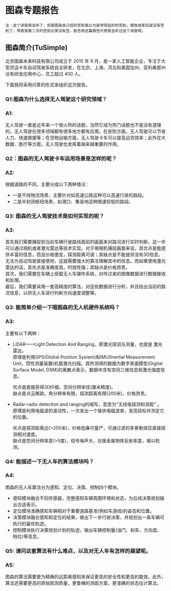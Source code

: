 # 图森专题报告
`注：这个讲座我去听了，但是图森自己组织签到我以为是学院组织的签到，报告结束后就没有签到了，导致我第二次的签到记录没有签，能否用这篇报告代表我去听过这个讲座呢。`
 
## 图森简介(TuSimple)
北京图森未来科技有限公司成立于 2015 年 9 月，是一家人工智能企业，专注于大型货运卡车自动驾驶系统自主研发，在北京、上海、河北和美国加州、亚利桑那州设有研发应用中心，员工超过 400 人。

下面我将采用问答的形式来组织这次报告。
### Q1:图森为什么选择无人驾驶这个研究领域？
### A1:
无人驾驶一直是近年来一个很火热的话题，当然它成为热门话题也不是没有道理的。无人驾驶在很多领域都有很多地方都有应用。在安防方面，无人驾驶可以节省人力、快速救援等；在货物运输方面，无人驾驶卡车可以提高运货效率；此外在大数据、医疗等方面，无人驾驶也发挥着越来越重要的作用。

### Q2：图森的无人驾驶卡车运用场景是怎样的呢？
### A2:
根据道路的不同，主要分成以下两种情况：
* 一是干线物流场景，主要针对如高速公路这种可以高速行驶的路段。
* 二是半封闭枢纽场景，如港口、集装地这种限速较低的路段。

### Q3: 图森的无人驾驶技术是如何实现的呢？
### A3: 
首先我们需要捕捉到当前车辆行驶路线面前的画面来对路况进行实时判断，这一步可以通过相机或者激光雷达等技术实现。对于用相机捕捉画面来说，其优点是能提供丰富的信息，而且价格便宜，探测距离可调；其缺点是不能提供没有3D信息，无法为自动驾驶直接使用，这就需要强大的算法理解其中的信息。而如果使用激光雷达的话，其优点是准确度高，时效性强；其缺点是价格昂贵。  
其次，我们需要在车辆上搭载无人车硬件系统，对传过来的图像数据进行数据接收和处理。  
最后，我们需要采用一套高精度的算法，对这些数据进行分析，并且给出当前的路况信息，以供无人车进行判断方向速度调整等。

### Q3: 能简单介绍一下哦图森的无人机硬件系统吗？
### A3:
主要有以下两种：
* LiDAR——Light Detection And Ranging，即激光探测与测量，也就是 激光雷达。  
原理是利用GPS(Global Position System)和IMU(Inertial Measurement Unit，惯性测量装置)机载激光扫描。其所测得的数据为数字表面模型(Digital Surface Model, DSM)的离散点表示，数据中含有空间三维信息和激光强度信息。  

  优点是直接获得3D纤细，空间分辨率佳(厘米精度)。  
  缺点是点云稀疏，角分辨率有限，探测距离有限(200米)，价格昂贵。
* Radar-radio detection and ranging的缩写，意思为"无线电探测和测距" 。  
  原理是利用电磁波的波动性，一次发出一个锥状电磁波束，发现目标并测定它的位置。  
  
  优点是探测距离远(>200米)，价格低廉可量产，可通过波的多普勒效应直接探测相对速度。  
  缺点是空间分辨率差(>5度)，信号噪声大，对废金属物体反射率差，难以检测。

### Q4: 能描述一下无人车的算法模块吗？
### A4:
图森的无人车算法分为感知、定位、决策、控制四个模块。
* 感知模块融合不同传感器，完整感知车辆周围环境和状态，为后续决策规划输出合适表示。
* 定位模块准确感知车辆相对于重要道路基准(例如车道线)的姿态和位置。
* 决策模块融合感知和定位的结果，做出下一步行驶决策，并规划出一条车辆可执行的最优轨迹。
* 控制模块执行决策规划计划的轨迹，输出车辆控制量(油门、刹车、方向盘、档位)等信息。

### Q5: 请问这套算法有什么难点，以及对无人车有怎样的展望呢。
### A5:
图森的算法需要更为精确的远距离感知来保证更高的安全性和更高的能效。此外，算法还需要更高的原始观测质量，更鲁棒的测距方案，更准确的状态估计算法。

